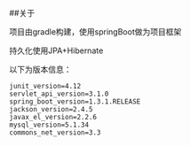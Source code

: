 ##关于

项目由gradle构建，使用springBoot做为项目框架

持久化使用JPA+Hibernate

以下为版本信息：

	junit_version=4.12
	servlet_api_version=3.1.0
	spring_boot_version=1.3.1.RELEASE
	jackson_version=2.4.5
	javax_el_version=2.2.6
	mysql_version=5.1.34
	commons_net_version=3.3
	
##